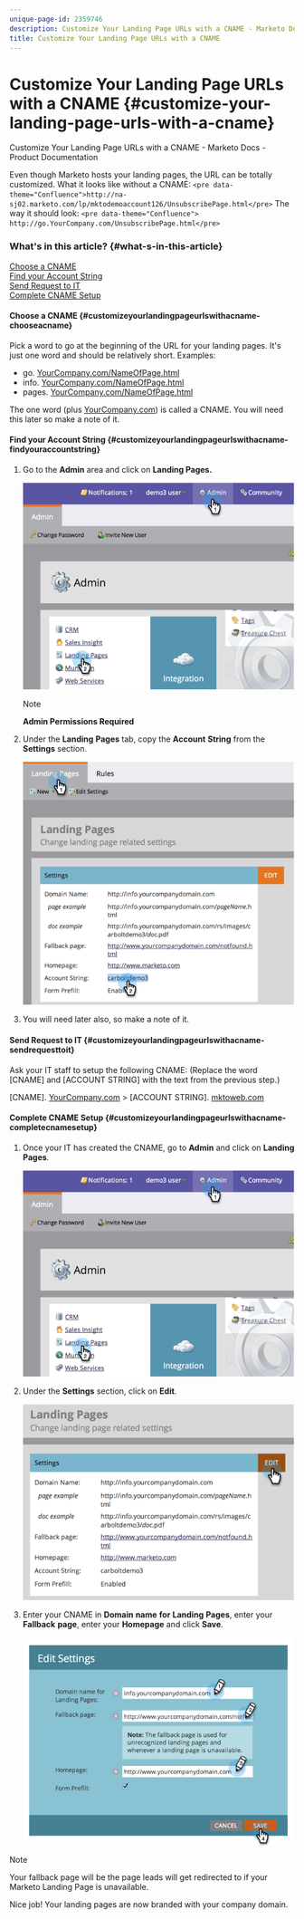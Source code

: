 ```yaml
---
unique-page-id: 2359746
description: Customize Your Landing Page URLs with a CNAME - Marketo Docs - Product Documentation
title: Customize Your Landing Page URLs with a CNAME
---
```


# Customize Your Landing Page URLs with a CNAME {#customize-your-landing-page-urls-with-a-cname}

Customize Your Landing Page URLs with a CNAME - Marketo Docs - Product Documentation

Even though Marketo hosts your landing pages, the URL can be totally customized. What it looks like without a CNAME:
`<pre data-theme="Confluence">http://na-sj02.marketo.com/lp/mktodemoaccount126/UnsubscribePage.html</pre>` The way it should look:
`<pre data-theme="Confluence"> http://go.YourCompany.com/UnsubscribePage.html</pre>` 

### What's in this article? {#what-s-in-this-article}

[Choose a CNAME](#customizeyourlandingpageurlswithacname-chooseacname)  
[Find your Account String](#customizeyourlandingpageurlswithacname-findyouraccountstring)  
[Send Request to IT](#customizeyourlandingpageurlswithacname-sendrequesttoit)  
[Complete CNAME Setup](#customizeyourlandingpageurlswithacname-completecnamesetup)

#### Choose a CNAME {#customizeyourlandingpageurlswithacname-chooseacname}

Pick a word to go at the beginning of the URL for your landing pages. It's just one word and should be relatively short. Examples:

* go. [YourCompany.com/NameOfPage.html](http://YourCompany.com/NameOfPage.html)
* info. [YourCompany.com/NameOfPage.html](http://YourCompany.com/NameOfPage.html)
* pages. [YourCompany.com/NameOfPage.html](http://YourCompany.com/NameOfPage.html)

The one word (plus [YourCompany.com](http://YourCompany.com)) is called a CNAME. You will need this later so make a note of it.

#### Find your Account String {#customizeyourlandingpageurlswithacname-findyouraccountstring}

1. Go to the **Admin** area and click on **Landing Pages.**

   ![](assets/image2014-9-18-16-3a2-3a45.png)

   >[!NOTE]
   >
   >**Admin Permissions Required**

1. Under the **Landing** **Pages** tab, copy the **Account** **String** from the **Settings** section.

   ![](assets/image2014-9-18-16-3a44-3a12.png)

1. You will need later also, so make a note of it.

#### Send Request to IT {#customizeyourlandingpageurlswithacname-sendrequesttoit}

Ask your IT staff to setup the following CNAME: (Replace the word [CNAME] and [ACCOUNT STRING] with the text from the previous step.)

[CNAME]. [YourCompany.com](http://yourcompany.com/) > [ACCOUNT STRING]. [mktoweb.com](http://mktoweb.com/)

#### Complete CNAME Setup {#customizeyourlandingpageurlswithacname-completecnamesetup}

1. Once your IT has created the CNAME, go to **Admin** and click on **Landing** **Pages**.

   ![](assets/image2014-9-18-17-3a15-3a11.png)

1. Under the **Settings** section, click on **Edit**.

   ![](assets/image2014-9-18-17-3a15-3a18.png)

1. Enter your CNAME in **Domain** **name** **for** **Landing** **Pages**, enter your **Fallback** **page**, enter your **Homepage** and click **Save**. 

   ![](assets/image2014-9-18-17-3a15-3a25.png)

>[!NOTE]
>
>Your fallback page will be the page leads will get redirected to if your Marketo Landing Page is unavailable.

Nice job! Your landing pages are now branded with your company domain. 